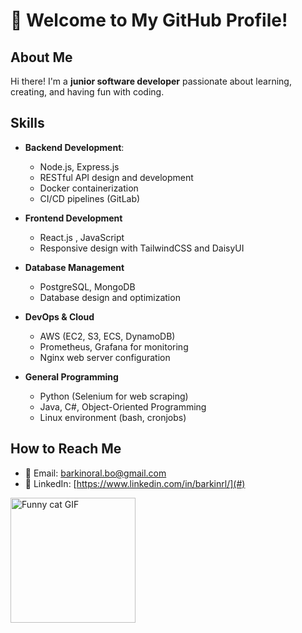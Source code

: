 # 👋 Welcome to My GitHub Profile!

## About Me
Hi there! I'm a **junior software developer** passionate about learning, creating, and having fun with coding.


## Skills

- **Backend Development**:
    - Node.js, Express.js
    - RESTful API design and development
    - Docker containerization
    - CI/CD pipelines (GitLab)

- **Frontend Development**
    - React.js , JavaScript
    - Responsive design with TailwindCSS and DaisyUI

- **Database Management**
    - PostgreSQL, MongoDB
    - Database design and optimization

- **DevOps & Cloud**
    - AWS (EC2, S3, ECS, DynamoDB)
    - Prometheus, Grafana for monitoring
    - Nginx web server configuration

- **General Programming**
    - Python (Selenium for web scraping)
    - Java, C#, Object-Oriented Programming
    - Linux environment (bash, cronjobs) 

## How to Reach Me
- 📧 Email: [barkinoral.bo@gmail.com](mailto:barkinoral.bo@gmail.com)
- 💼 LinkedIn: [https://www.linkedin.com/in/barkinrl/](#)

<img src="https://media0.giphy.com/media/v1.Y2lkPTc5MGI3NjExcTZ5NTczbm02YmM1eGsyZWV5eW5nYWo5aHltemoyMnRtN3BibDljZyZlcD12MV9pbnRlcm5hbF9naWZfYnlfaWQmY3Q9Zw/bASySzJH6bsxG/giphy.gif" alt="Funny cat GIF" width="200">
